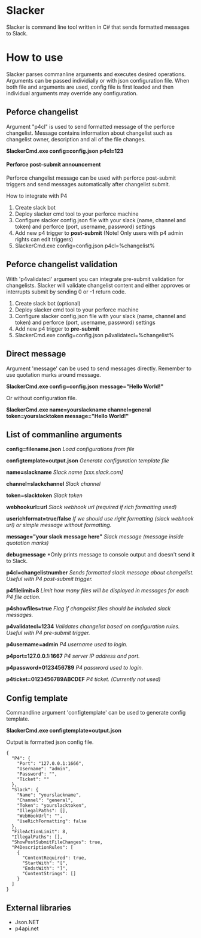 # Slacker

Slacker is command line tool written in C# that sends formatted messages to Slack.

# How to use
Slacker parses commanline arguments and executes desired operations. Arguments can be passed individially or with json configuration file. When both file and arguments are used, config file is first loaded and then individual arguments may override any configuration.

## Peforce changelist
Argument "p4cl" is used to send formatted message of the perforce changelist. Message contains information about changelist such as changelist owner, description and all of the file changes.

**SlackerCmd.exe config=config.json p4cl=123**

#### Perforce post-submit announcement
Perforce changelist message can be used with perforce post-submit triggers and send messages automatically after changelist submit.

How to integrate with P4
1. Create slack bot
2. Deploy slacker cmd tool to your perforce machine
3. Configure slacker config.json file with your slack (name, channel and token) and perforce (port, username, password) settings
4. Add new p4 trigger to **post-submit** (Note! Only users with p4 admin rights can edit triggers)
 1. SlackerCmd.exe config=config.json p4cl=%changelist%
 
## Peforce changelist validation
With 'p4validatecl' argument you can integrate pre-submit validation for changelists. Slacker will validate changelist content and either approves or interrupts submit by sending 0 or -1 return code.

1. Create slack bot (optional)
2. Deploy slacker cmd tool to your perforce machine
3. Configure slacker config.json file with your slack (name, channel and token) and perforce (port, username, password) settings
4. Add new p4 trigger to **pre-submit**
 1. SlackerCmd.exe config=config.json p4validatecl=%changelist%

## Direct message
Argument 'message' can be used to send messages directly. Remember to use quotation marks around message.

**SlackerCmd.exe config=config.json message="Hello World!"**

Or without configuration file.

**SlackerCmd.exe name=yourslackname channel=general token=yourslacktoken message="Hello World!"**

## List of commanline arguments

**config=filename.json**
*Load configurations from file*

**configtemplate=output.json**
*Generate configuration template file*

**name=slackname**
*Slack name [xxx.slack.com]*

**channel=slackchannel**
*Slack channel*

**token=slacktoken**
*Slack token*

**webhookurl=url**
*Slack webhook url (required if rich formatting used)*

**userichformat=true/false**
*If we should use right formatting (slack webhook url) or simple message without formatting.*

**message="your slack message here"**
*Slack message (message inside quotation marks)*

**debugmessage**
*Only prints message to console output and doesn't send it to Slack.
            
**p4cl=changelistnumber**
*Sends formatted slack message about changelist. Useful with P4 post-submit trigger.*

**p4filelimit=8**
*Limit how many files will be displayed in messages for each P4 file action.*

**p4showfiles=true**
*Flag if changelist files should be included slack messages.*
            
**p4validatecl=1234**
*Validates changelist based on configuration rules. Useful with P4 pre-submit trigger.*

**p4username=admin**
*P4 username used to login.*

**p4port=127.0.0.1:1667**
*P4 server IP address and port.*

**p4password=0123456789**
*P4 password used to login.*

**p4ticket=0123456789ABCDEF**
*P4 ticket. (Currently not used)*

## Config template
Commandline argument 'configtemplate' can be used to generate config template.

**SlackerCmd.exe configtemplate=output.json**

Output is formatted json config file.

```
{
  "P4": {
    "Port": "127.0.0.1:1666",
    "Username": "admin",
    "Password": "",
    "Ticket": ""
  },
  "Slack": {
    "Name": "yourslackname",
    "Channel": "general",
    "Token": "yourslacktoken",
    "IllegalPaths": [],
    "WebHookUrl": "",
    "UseRichFormatting": false
  },
  "FileActionLimit": 8,
  "IllegalPaths": [],
  "ShowPostSubmitFileChanges": true,
  "P4DescriptionRules": [
    {
      "ContentRequired": true,
      "StartWith": "[",
      "EndstWith": "]",
      "ContentStrings": []
    }
  ]
}
```

## External libraries
* Json.NET
* p4api.net

